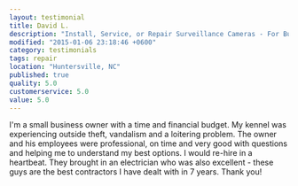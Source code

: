 ```yaml
---
layout: testimonial
title: David L.
description: "Install, Service, or Repair Surveillance Cameras - For Business"
modified: "2015-01-06 23:18:46 +0600"
category: testimonials
tags: repair
location: "Huntersville, NC"
published: true
quality: 5.0
customerservice: 5.0
value: 5.0
---
```


I'm a small business owner with a time and financial budget. My kennel was experiencing outside theft, vandalism and a loitering problem. The owner and his employees were professional, on time and very good with questions and helping me to understand my best options. I would re-hire in a heartbeat. They brought in an electrician who was also excellent - these guys are the best contractors I have dealt with in 7 years. Thank you!
